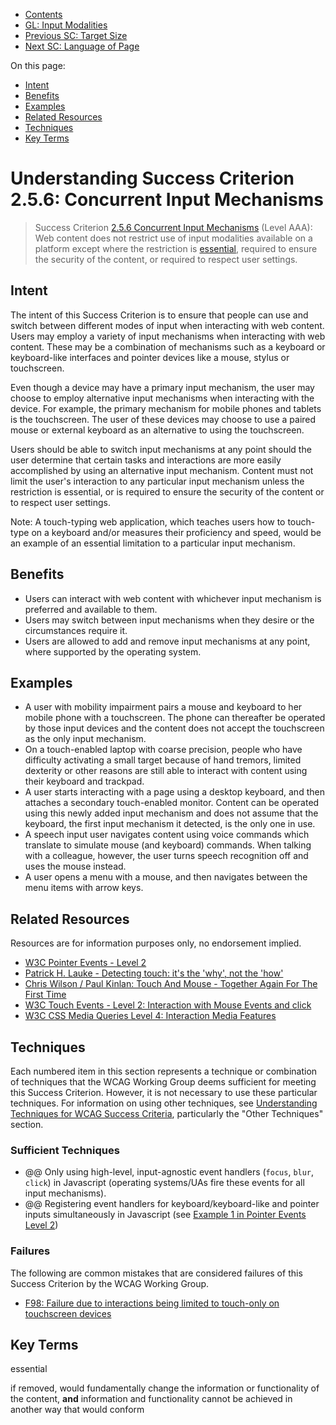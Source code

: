 -   [Contents](. "Table of Contents")
-   [GL: Input Modalities](input-modalities)
-   [Previous SC: Target Size](target-size)
-   [Next SC: Language of Page](language-of-page)

On this page:

-   [Intent](#intent)
-   [Benefits](#benefits)
-   [Examples](#examples)
-   [Related Resources](#resources)
-   [Techniques](#techniques)
-   [Key Terms](#key-terms)

Understanding Success Criterion 2.5.6: Concurrent Input Mechanisms
==================================================================

> Success Criterion [2.5.6 Concurrent Input Mechanisms](https://www.w3.org/TR/WCAG21/#concurrent-input-mechanisms) (Level AAA): Web content does not restrict use of input modalities available on a platform except where the restriction is [essential](#dfn-essential), required to ensure the security of the content, or required to respect user settings.

Intent
------

The intent of this Success Criterion is to ensure that people can use and switch between different modes of input when interacting with web content. Users may employ a variety of input mechanisms when interacting with web content. These may be a combination of mechanisms such as a keyboard or keyboard-like interfaces and pointer devices like a mouse, stylus or touchscreen.

Even though a device may have a primary input mechanism, the user may choose to employ alternative input mechanisms when interacting with the device. For example, the primary mechanism for mobile phones and tablets is the touchscreen. The user of these devices may choose to use a paired mouse or external keyboard as an alternative to using the touchscreen.

Users should be able to switch input mechanisms at any point should the user determine that certain tasks and interactions are more easily accomplished by using an alternative input mechanism. Content must not limit the user's interaction to any particular input mechanism unless the restriction is essential, or is required to ensure the security of the content or to respect user settings.

Note: A touch-typing web application, which teaches users how to touch-type on a keyboard and/or measures their proficiency and speed, would be an example of an essential limitation to a particular input mechanism.

Benefits
--------

-   Users can interact with web content with whichever input mechanism is preferred and available to them.
-   Users may switch between input mechanisms when they desire or the circumstances require it.
-   Users are allowed to add and remove input mechanisms at any point, where supported by the operating system.

Examples
--------

-   A user with mobility impairment pairs a mouse and keyboard to her mobile phone with a touchscreen. The phone can thereafter be operated by those input devices and the content does not accept the touchscreen as the only input mechanism.
-   On a touch-enabled laptop with coarse precision, people who have difficulty activating a small target because of hand tremors, limited dexterity or other reasons are still able to interact with content using their keyboard and trackpad.
-   A user starts interacting with a page using a desktop keyboard, and then attaches a secondary touch-enabled monitor. Content can be operated using this newly added input mechanism and does not assume that the keyboard, the first input mechanism it detected, is the only one in use.
-   A speech input user navigates content using voice commands which translate to simulate mouse (and keyboard) commands. When talking with a colleague, however, the user turns speech recognition off and uses the mouse instead.
-   A user opens a menu with a mouse, and then navigates between the menu items with arrow keys.

Related Resources
-----------------

Resources are for information purposes only, no endorsement implied.

-   [W3C Pointer Events - Level 2](https://w3c.github.io/pointerevents/)
-   [Patrick H. Lauke - Detecting touch: it's the 'why', not the 'how'](https://hacks.mozilla.org/2013/04/detecting-touch-its-the-why-not-the-how/)
-   [Chris Wilson / Paul Kinlan: Touch And Mouse - Together Again For The First Time](https://www.html5rocks.com/en/mobile/touchandmouse/)
-   [W3C Touch Events - Level 2: Interaction with Mouse Events and click](https://w3c.github.io/touch-events/#mouse-events)
-   [W3C CSS Media Queries Level 4: Interaction Media Features](https://www.w3.org/TR/mediaqueries-4/#mf-interaction)

Techniques
----------

Each numbered item in this section represents a technique or combination of techniques that the WCAG Working Group deems sufficient for meeting this Success Criterion. However, it is not necessary to use these particular techniques. For information on using other techniques, see [Understanding Techniques for WCAG Success Criteria](understanding-techniques), particularly the "Other Techniques" section.

### Sufficient Techniques

-   @@ Only using high-level, input-agnostic event handlers (`focus`, `blur`, `click`) in Javascript (operating systems/UAs fire these events for all input mechanisms).
-   @@ Registering event handlers for keyboard/keyboard-like and pointer inputs simultaneously in Javascript (see [Example 1 in Pointer Events Level 2](https://w3c.github.io/pointerevents/#examples))

### Failures

The following are common mistakes that are considered failures of this Success Criterion by the WCAG Working Group.

-   [F98: Failure due to interactions being limited to touch-only on touchscreen devices](https://www.w3.org/WAI/WCAG21/Techniques/failures/F98)

Key Terms
---------

essential

if removed, would fundamentally change the information or functionality of the content, **and** information and functionality cannot be achieved in another way that would conform
